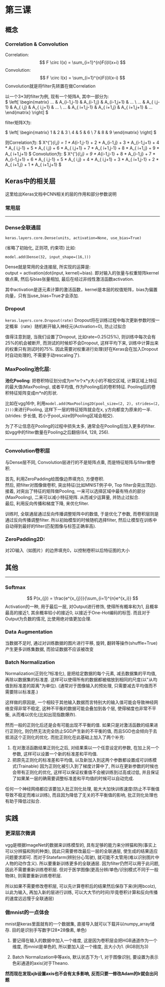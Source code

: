 # 第三课

## 概念

### Correlation & Convolution

Correlation:
$$
F \circ I(x) = \sum_{i=1}^{n}F(i)I(x+i)
$$
Convolution:
$$
F \circ I(x) = \sum_{i=1}^{n}F(i)I(x-i)
$$
Convolution就是将filter先转置在做Correlation

以一个3*3的filter为例, 现有一个矩阵A, 其中一部分为:  
$
\left[
  \begin{matrix}
... & A_{i-1,j-1}    &  A_{i-1,j}  &   A_{i-1,j+1} & ...  \\
... & A_{ i,j-1}      & A_{ i,j}     &   A_{ i,j+1} &   ...  \\
... & A_{ i+1,j-1} & A_{ i+1,j} &   A_{ i+1,j+1} & ...
  \end{matrix}
\right]
$

filter矩阵X为:

$
\left[
  \begin{matrix}
   1 & 2 & 3 \\
   4 & 5 & 6 \\
   7 & 8 & 9
  \end{matrix}
\right]
$

则Correlation为:
$
X^{'}_{i,j} = 
1 * A_{i-1,j-1} + 2 * A_{i-1,j} + 3 * A_{i-1,j+1} + 
4 * A_{ i,j-1} + 5 * A_{ i,j} + 6 * A_{ i,j+1} + 
7 * A_{ i+1,j-1} + 8 * A_{ i+1,j} + 9 * A_{ i+1,j+1}
$
Convolution为:
$
X^{'}_{i,j} = 
9 * A_{i-1,j-1} + 8 * A_{i-1,j} + 7 * A_{i-1,j+1} + 
6 * A_{ i,j-1} + 5 * A_{ i,j} + 4 * A_{ i,j+1} + 
3 * A_{ i+1,j-1} + 2 * A_{ i+1,j} + 1 * A_{ i+1,j+1}
$


## Keras中的相关层
这里给出Keras文档中CNN相关的层的作用和部分参数说明

### 常用层
-----
### Dense全联通层
```
keras.layers.core.Dense(units, activation=None, use_bias=True)
```
(省略了初始化, 正则项, 约束项)
比如:
```
model.add(Dense(32, input_shape=(16,)))
```
Dense就是常用的全连接层, 所实现的运算是:  
output = activation(dot(input, kernel)+bias). 即对输入的张量与权重矩阵kernel做点乘, 然后与bias张量相加, 最后在经过非线性激活函数activation.  

其中activation是逐元素计算的激活函数，kernel是本层的权值矩阵，bias为偏置向量，只有当use_bias=True才会添加.



### Dropout
```keras.layers.core.Dropout(rate)```
Dropout将在训练过程中每次更新参数时按一定概率（rate）随机断开输入神经元(Activation=0), 防止过拟合

值得注意到是, 当我们设置了Dropout, 比如rate=0.25(25%), 则训练中每次会有25%的机会被断开, 而测试的时候却不会Dropout, 这样平均下来, 训练中计算出来的权重只有测试时的75%. 因此需要对权重进行处理(好在Keras会在加入Dropout时自动处理的, 不需要手动rescaling了).



### MaxPooling池化层:
**池化Pooling**: 把卷积特征划分成为m\*n个x\*y大小的不相交区域, 计算区域上特征的最大值(MaxPooling), 或者平均值, 作为Pooling后的卷积特征. Pooling后的卷积特征矩阵变成m*n的形状.  

比如在vgg16中, 利用```model.add(MaxPooling2D(pool_size=(2, 2), strides=(2, 2)))```来进行Pooling, 这样下一层的特征矩阵就会在x, y方向都变为原来的一半. (strides: 步长值, 若小于pool_size则Pooling区域会相交).  

为了不让信息在Pooling的过程中损失太多, 通常会在Pooling后加入更多的filter. 如vgg中的filter数量在Pooling之后翻倍(64, 128, 256).


------
### Convolution卷积层
与Dense层不同, Convolution层进行的不是矩阵点乘, 而是特征矩阵与filter做卷积.

首先, 利用ZeroPadding给图像边界填充0, 方便卷积.  
然后, 把filter对图像做卷积, 突出特征(比如MNIST例子中, Top filter会突出顶边).  
接着, 对突出了特征的矩阵做Pooling, 一来可以选择区域中最有特点的部分(MaxPooling), 二来可以减小特征矩阵. 从而减少运算量, 并防止过拟合.  
最后, 利用反向传播和梯度下降, 来优化filter.  

训练时, 全联通层通过反向传播调整矩阵中的数值, 于是优化了参数, 而卷积层则是通过反向传播调整filter. 所以初始模型的时候随机选择filter, 然后让模型在训练中自动得到最好的filter(匹配图像与标签正确率高).



### ZeroPadding2D:
对2D输入（如图片）的边界填充0，以控制卷积以后特征图的大小



## 其他
-----

### Softmax
$$
P(x_{j}) = \frac{e^{x_{j}}}{\sum_{i=1}^{n}e^{x_i}}
$$
Activation的一种, 用于最后一层, 对Output进行修饰, 使得所有概率和为1, 且概率最高的接近1, 其余概率较小的接近0, 以接近于One-Hot编码的标签. 而且对于Output为负数的情况, 比使用绝对值更加合理.



### Data Augmentation
当数据不足时, 通过对训练数据的图片进行平移, 旋转, 翻转等操作(shuffle=True)产生更多训练集数据, 而验证数据不应该被改变



### Batch Normalization
Normalization(正则化?标准化), 是把给定数据的每个元素, 减去数据集的平均值, 再除以数据集的标准差. 这样可以使得所有的数据都被缩放到相同的尺度(以"从均值到标准差的距离"为单位). (通常对于图像输入的预处理, 只需要减去平均值而不需要除以标准差.)

这样做的原因是, 一个相较于其他输入数据而言特别大的输入值可能会导致神经网络变得非常不稳定, 这种不平衡的数据可能会叠加到各个层, 使得梯度也非常不平衡, 从而难以优化(比如出现指数爆炸).

然而一般的正则化后还是会有可能出现不平衡的值. 如果只是对激活函数的结果进行正则化, 则仍然无法完全防止SGD产生新的不平衡的值, 而且SGD也会倾向于去抵消这个正则化的优化. 而批正则化在此基础上加入了两个补充:
1. 在对激活函数结果正则化之后, 对结果乘以一个任意设定的参数, 在加上另一个参数, 这样可以设置一个新的标准差和平均值.
2. 把原先正则化的标准差和平均值, 以及新加入到这两个参数都设置成可训练模式(Trainable)
因为正则化被引入到了梯度计算中了, 所以在更新参数的时候也会带有正则化的优化, 这样可以保证权重值不会被训练到过高或过低, 并且保证了如果某一层的确需要调整标准差和平均值的时候可以自动完成.

任何一个神经网络都应该要加入批正则化处理, 能大大加快训练速度(防止不平衡值导致不稳定而难以训练), 而且因为降低了无关的不平衡值的影响, 批正则化处理也有助于降低过拟合.



## 实践

### 更深层次微调

vgg是根据ImageNet的数据来训练模型的, 具有足够的能力来分辨猫和狗(事实上可以分辨猫和狗的种类), 因此只需要修改最后一层的全联通层, 使生成的结果适应问题要求即可. 而对于Statefarm(辨别分心驾驶), 就可能不太管用(难以识别图片中人物的动作含义). 所以要重新训练更多的全联通层. 因为filter仍然可以用于此问题, 因此不需要重新训练卷积层. 但对于医学图像(更高分辨/单色/识别模式不同于一般物体), 则需要重新训练卷积层.

所以如果不需要修改卷积层, 可以先计算卷积后的结果然后保存下来(利用bcolz), 以此为输入, 再加入新的层进行训练, 可以大大节约时间(毕竟卷积计算和反向传播的速度远远慢于全联通层)

### 做mnist的一点体会

mnist是keras里面就有的一个数据集, 直接导入就可以下载并以numpy_array储存. 目的是识别手写数字(28*28像素, 单色)

1. 要记得在输入的数据中加入一个维度, 这是因为卷积层会把HGB通道作为一个维度, 而mnist是单色的, 所以要加入这一个维度, 且大小为1. (RGB则为3)

2. Batch Normalization中等axis, 默认状态下为-1, 对于图像识别, 要设置为表示色彩通道的axis(对于Theano.

**然而现在发现xjb设置axis也不会有太多影响, 反而只要一修改Adam的lr就会出问题**